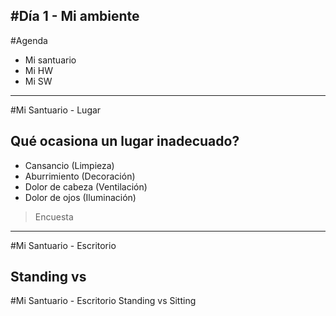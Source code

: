 #Día 1 - Mi ambiente
---

#Agenda
* Mi santuario
* Mi HW
* Mi SW

---

#Mi Santuario - Lugar
## Qué ocasiona un lugar inadecuado?
* Cansancio (Limpieza)
* Aburrimiento (Decoración)
* Dolor de cabeza (Ventilación)
* Dolor de ojos (Iluminación)

> Encuesta

---

#Mi Santuario - Escritorio

Standing vs
---

#Mi Santuario - Escritorio
Standing vs Sitting
